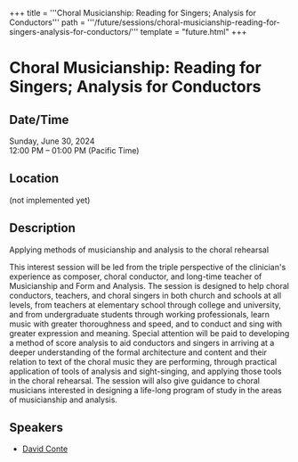 +++
title = '''Choral Musicianship: Reading for Singers; Analysis for Conductors'''
path = '''/future/sessions/choral-musicianship-reading-for-singers-analysis-for-conductors/'''
template = "future.html"
+++

<h1>Choral Musicianship: Reading for Singers; Analysis for Conductors</h1>
<h2>Date/Time</h2>
<p>Sunday, June 30, 2024<br>
12:00 PM – 01:00 PM (Pacific Time)</p>
<h2>Location</h2>
(not implemented yet)
<h2>Description</h2>
Applying methods of musicianship and analysis to the choral rehearsal

This interest session will be led from the triple perspective of the clinician's experience as composer, choral conductor, and long-time teacher of Musicianship and Form and Analysis.   The session is designed to help choral conductors, teachers, and choral singers in both church and schools at all levels, from teachers at elementary school  through college and university,  and from undergraduate students through working professionals,  learn music with greater thoroughness and speed, and to conduct and sing with greater expression and meaning.  Special attention will be paid to developing a method of score analysis to aid conductors and singers in arriving at a deeper understanding of the formal architecture and content and their relation to text of the choral music they are performing, through practical application of tools of analysis and sight-singing, and applying those tools in the choral rehearsal.  The session will also give guidance to choral musicians interested in designing a life-long program of study in the areas of musicianship and analysis.
<h2>Speakers</h2>
<ul><li><a href="/future/speakers/david-conte/">David Conte</a></li>

